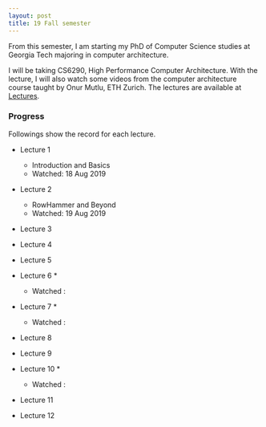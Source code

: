 ```yaml
---
layout: post
title: 19 Fall semester
---
```

From this semester, I am starting my PhD of Computer Science studies at Georgia Tech majoring in computer architecture.

I will be taking CS6290, High Performance Computer Architecture.
With the lecture, I will also watch some videos from the computer architecture course taught by Onur Mutlu, ETH Zurich. The lectures are available at [Lectures](https://safari.ethz.ch/architecture/fall2018).

### Progress
Followings show the record for each lecture.

* Lecture 1
  * Introduction and Basics
  * Watched: 18 Aug 2019
* Lecture 2
  * RowHammer and Beyond
  * Watched: 19 Aug 2019
* Lecture 3

* Lecture 4

* Lecture 5

* Lecture 6
  * 
  * Watched : 
* Lecture 7
  * 
  * Watched : 
* Lecture 8

* Lecture 9

* Lecture 10
  * 
  * Watched : 
* Lecture 11

* Lecture 12
